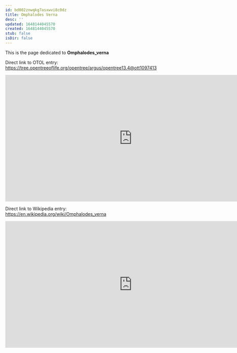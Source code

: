 ```yaml
---
id: bd002znwqkg7asxwvi8c0dz
title: Omphalodes Verna
desc: ''
updated: 1648144045570
created: 1648144045570
stub: false
isDir: false
---
```

This is the page dedicated to **Omphalodes_verna**


Direct link to OTOL entry: https://tree.opentreeoflife.org/opentree/argus/opentree13.4@ott1097413



<html>
    <body>
    <iframe src="https://tree.opentreeoflife.org/opentree/argus/opentree13.4@ott1097413"
    width="800" height="400" frameborder="0" allowfullscreen> </iframe>
    </body>
</html>
    


Direct link to Wikipedia entry: https://en.wikipedia.org/wiki/Omphalodes_verna



<html>
    <body>
    <iframe src="https://en.wikipedia.org/wiki/Omphalodes_verna"
    width="800" height="400" frameborder="0" allowfullscreen> </iframe>
    </body>
</html>
    

